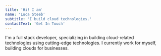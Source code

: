 ```yaml
---
title: 'Hi! I am'
name: 'Luca Steeb'
subtitle: 'I build cloud technologies.'
contactText: 'Get In Touch'
---
```


I'm a full stack developer, specializing in building cloud-related technologies using cutting-edge technologies. I currently work for myself, building clouds for businesses.
